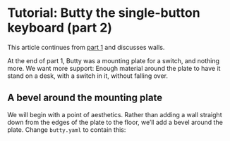 # Tutorial: Butty the single-button keyboard (part 2)

This article continues from [part 1](tutorial-1a.md) and discusses walls.

At the end of part 1, Butty was a mounting plate for a switch, and nothing
more. We want more support: Enough material around the plate to have it stand
on a desk, with a switch in it, without falling over.

## A bevel around the mounting plate

We will begin with a point of aesthetics. Rather than adding a wall straight
down from the edges of the plate to the floor, we’ll add a bevel around the
plate. Change `butty.yaml` to contain this:
